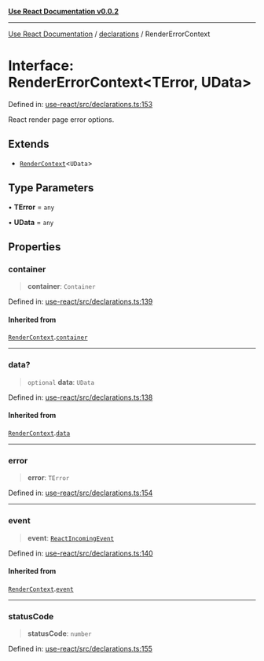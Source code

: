 [**Use React Documentation v0.0.2**](../../README.md)

***

[Use React Documentation](../../modules.md) / [declarations](../README.md) / RenderErrorContext

# Interface: RenderErrorContext\<TError, UData\>

Defined in: [use-react/src/declarations.ts:153](https://github.com/stonemjs/use-react/blob/4786d31a3beb1c9f15eb30e2c9c2b12c786b755a/src/declarations.ts#L153)

React render page error options.

## Extends

- [`RenderContext`](RenderContext.md)\<`UData`\>

## Type Parameters

• **TError** = `any`

• **UData** = `any`

## Properties

### container

> **container**: `Container`

Defined in: [use-react/src/declarations.ts:139](https://github.com/stonemjs/use-react/blob/4786d31a3beb1c9f15eb30e2c9c2b12c786b755a/src/declarations.ts#L139)

#### Inherited from

[`RenderContext`](RenderContext.md).[`container`](RenderContext.md#container)

***

### data?

> `optional` **data**: `UData`

Defined in: [use-react/src/declarations.ts:138](https://github.com/stonemjs/use-react/blob/4786d31a3beb1c9f15eb30e2c9c2b12c786b755a/src/declarations.ts#L138)

#### Inherited from

[`RenderContext`](RenderContext.md).[`data`](RenderContext.md#data)

***

### error

> **error**: `TError`

Defined in: [use-react/src/declarations.ts:154](https://github.com/stonemjs/use-react/blob/4786d31a3beb1c9f15eb30e2c9c2b12c786b755a/src/declarations.ts#L154)

***

### event

> **event**: [`ReactIncomingEvent`](../type-aliases/ReactIncomingEvent.md)

Defined in: [use-react/src/declarations.ts:140](https://github.com/stonemjs/use-react/blob/4786d31a3beb1c9f15eb30e2c9c2b12c786b755a/src/declarations.ts#L140)

#### Inherited from

[`RenderContext`](RenderContext.md).[`event`](RenderContext.md#event)

***

### statusCode

> **statusCode**: `number`

Defined in: [use-react/src/declarations.ts:155](https://github.com/stonemjs/use-react/blob/4786d31a3beb1c9f15eb30e2c9c2b12c786b755a/src/declarations.ts#L155)
